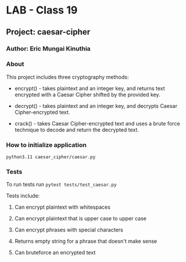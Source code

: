 # LAB - Class 19

## Project: caesar-cipher

### Author: Eric Mungai Kinuthia

### About

This project includes three cryptography methods:

* encrypt() - takes plaintext and an integer key, and returns text encrypted with a Caesar Cipher shifted by the provided key.

* decrypt() - takes plaintext and an integer key, and decrypts Caesar Cipher-encrypted text.

* crack() - takes Caesar Cipher-encrypted text and uses a brute force technique to decode and return the decrypted text.

### How to initialize application

`python3.11 caesar_cipher/caesar.py`

### Tests

To run tests run `pytest tests/test_caesar.py`

Tests include:

1. Can encrypt plaintext with whitespaces

2. Can encrypt plaintext that is upper case to upper case

3. Can encrypt phrases with special characters

4. Returns empty string for a phrase that doesn't make sense

5. Can bruteforce an encrypted text



